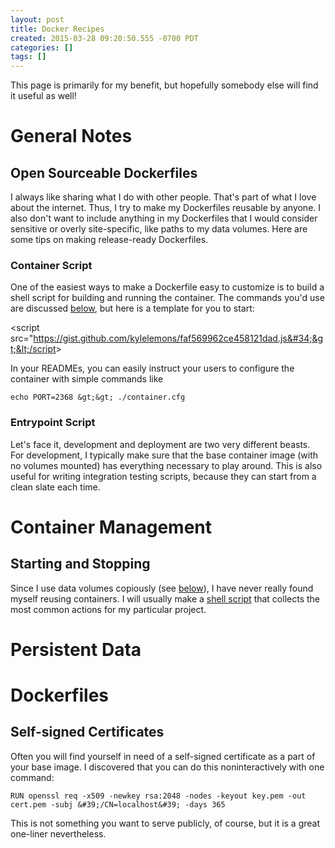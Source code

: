 ```yaml
---
layout: post
title: Docker Recipes
created: 2015-03-28 09:20:50.555 -0700 PDT
categories: []
tags: []
---
```

This page is primarily for my benefit, but hopefully somebody else will find it useful as well!

# General Notes

## Open Sourceable Dockerfiles

I always like sharing what I do with other people.  That&#39;s part of what I love about the internet.  Thus, I try to make my Dockerfiles reusable by anyone.  I also don&#39;t want to include anything in my Dockerfiles that I would consider sensitive or overly site-specific, like paths to my data volumes.  Here are some tips on making release-ready Dockerfiles.

### Container Script

One of the easiest ways to make a Dockerfile easy to customize is to build a shell script for building and running the container.  The commands you&#39;d use are discussed [below](#startingandstopping), but here is a template for you to start:

&lt;script src=&#34;https://gist.github.com/kylelemons/faf569962ce458121dad.js&#34;&gt;&lt;/script&gt;

In your READMEs, you can easily instruct your users to configure the container with simple commands like

    echo PORT=2368 &gt;&gt; ./container.cfg

### Entrypoint Script

Let&#39;s face it, development and deployment are two very different beasts.  For development, I typically make sure that the base container image (with no volumes mounted) has everything necessary to play around.  This is also useful for writing integration testing scripts, because they can start from a clean slate each time.

# Container Management

## Starting and Stopping

Since I use data volumes copiously (see [below](#persistentdata)), I have never really found myself reusing containers.  I will usually make a [shell script](https://gist.github.com/kylelemons/faf569962ce458121dad) that collects the most common actions for my particular project.

# Persistent Data

# Dockerfiles

## Self-signed Certificates
Often you will find yourself in need of a self-signed certificate as a part of your base image.  I discovered that you can do this noninteractively with one command:

```
RUN openssl req -x509 -newkey rsa:2048 -nodes -keyout key.pem -out cert.pem -subj &#39;/CN=localhost&#39; -days 365
```

This is not something you want to serve publicly, of course, but it is a great one-liner nevertheless.